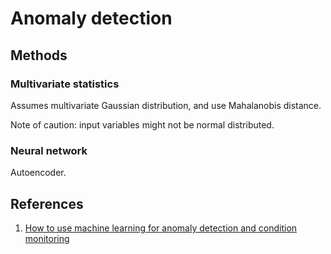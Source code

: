 # Anomaly detection

## Methods

### Multivariate statistics

Assumes multivariate Gaussian distribution, and use Mahalanobis distance.

Note of caution: input variables might not be normal distributed.

### Neural network

Autoencoder.

## References

1. [How to use machine learning for anomaly detection and condition monitoring](https://towardsdatascience.com/how-to-use-machine-learning-for-anomaly-detection-and-condition-monitoring-6742f82900d7)

